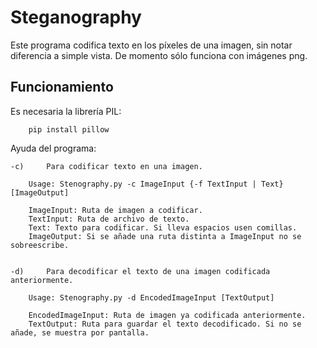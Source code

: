 # Steganography
Este programa codifica texto en los píxeles de una imagen, sin notar diferencia a simple vista.
De momento sólo funciona con imágenes png.

## Funcionamiento
Es necesaria la librería PIL:

		pip install pillow

Ayuda del programa:
```
-c)     Para codificar texto en una imagen.

	Usage: Stenography.py -c ImageInput {-f TextInput | Text} [ImageOutput]

	ImageInput: Ruta de imagen a codificar.
	TextInput: Ruta de archivo de texto.
	Text: Texto para codificar. Si lleva espacios usen comillas.
	ImageOutput: Si se añade una ruta distinta a ImageInput no se sobreescribe.


-d)     Para decodificar el texto de una imagen codificada anteriormente.

	Usage: Stenography.py -d EncodedImageInput [TextOutput]

	EncodedImageInput: Ruta de imagen ya codificada anteriormente.
	TextOutput: Ruta para guardar el texto decodificado. Si no se añade, se muestra por pantalla.
```
